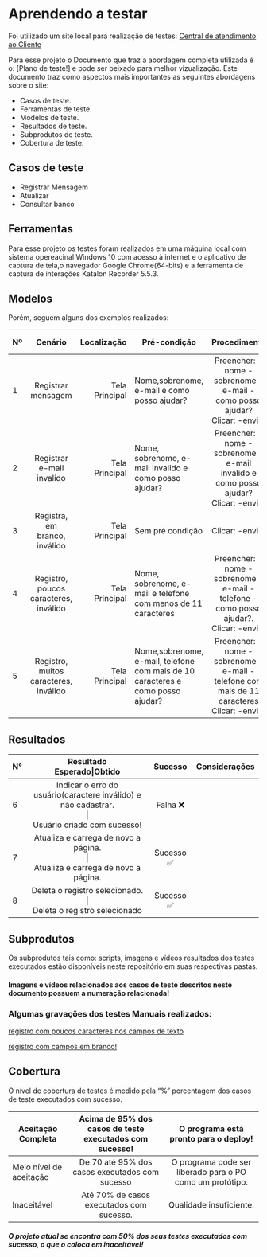 # Aprendendo a testar
Foi utilizado um site local para realização de testes: [Central de atendimento ao Cliente](file:///C:/workspace/cypress-basico-v2/src/index.html)

Para esse projeto o Documento que traz a abordagem completa utilizada é o: [Plano de teste!] e pode ser beixado para melhor vizualização.
Este documento traz como aspectos mais importantes as seguintes abordagens sobre o site:


* Casos de teste. 
* Ferramentas de teste. 
* Modelos de teste. 
* Resultados de teste. 
* Subprodutos de teste. 
* Cobertura de teste. 

## Casos de teste

* Registrar Mensagem
* Atualizar
* Consultar banco



## Ferramentas

Para esse projeto os testes foram realizados em uma máquina local com sistema opereacinal Windows 10 com acesso à internet e o aplicativo de captura de tela,o navegador Google Chrome(64-bits) e a ferramenta de captura de interações Katalon Recorder 5.5.3.

## Modelos

Porém, seguem alguns dos exemplos realizados:



| Nº | Cenário | Localização | Pré-condição | Procedimento | Resultado esperado:
| ------------- |:-------------:| -----:| ------------- |:-------------:| -----:|
| 1 | Registrar mensagem | Tela Principal | Nome,sobrenome, e-mail e como posso ajudar? | Preencher: - nome - sobrenome - e-mail - como posso ajudar?<br/> Clicar: -enviar| Mensagem enviada com sucesso!. |
|2  | Registrar e-mail invalido| Tela Principal | Nome, sobrenome, e-mail invalido e como posso ajudar? | Preencher: - nome - sobrenome - e-mail invalido e como posso ajudar? <br/> Clicar: -enviar | Indicar erro nos campos obrigatórios e não enviar mensagem. |
|3 | Registra, em branco, inválido | Tela Principal | Sem pré condição | Clicar: -enviar | Indicar o erro e enviar mensagem. |
|4 | Registro, poucos caracteres, inválido | Tela Principal | Nome, sobrenome, e-mail e telefone com menos de 11 caracteres | Preencher: - nome - sobrenome - e-mail - telefone - como posso ajudar?. <br/> Clicar: -enviar | Indicar o erro (poucos caracteres) e não enviar mensagem. |
|5 | Registro, muitos caracteres, inválido | Tela Principal | Nome,sobrenome, e-mail, telefone com mais de 10 caracteres e como posso ajudar? | Preencher: - nome - sobrenome - e-mail - telefone com mais de 11 caracteres  <br/> Clicar: -enviar | Indicar o erro do usuário(excedeu caracteres) e não cadastrar. |


## Resultados

|N°|Resultado <br/> Esperado\|Obtido|  Sucesso  |Considerações|
| ------------- |:----------------:|:--------:| ------------- |
|6|Indicar o erro do usuário(caractere inválido) e não cadastrar. <br/> \| <br/> Usuário criado com sucesso!|Falha ❌|
|7|Atualiza e carrega de novo a página. <br/> \| <br/> Atualiza e carrega de novo a página. | Sucesso ✅|
|8|Deleta o registro selecionado. <br/> \| <br/> Deleta o registro selecionado |Sucesso ✅|


## Subprodutos
Os subprodutos tais como: scripts, imagens e vídeos resultados dos testes executados estão disponíveis neste repositório em suas respectivas pastas.
#### Imagens e vídeos relacionados aos casos de teste descritos neste documento possuem a numeração relacionada!


### Algumas gravações dos testes Manuais realizados:


[registro com poucos caracteres nos campos de texto](https://user-images.githubusercontent.com/34687381/217560734-112be533-5d8f-406d-9d9d-e149dda3d3d5.webm)


[registro com campos em branco!](https://user-images.githubusercontent.com/34687381/217560563-8363b1fe-adec-4d1b-8751-fbd0d1883083.webm)


## Cobertura

O nível de cobertura de testes é medido pela “%” porcentagem dos casos de teste executados com sucesso.

|Aceitação Completa |Acima de 95% dos casos de teste executados com sucesso!|O programa está pronto para o deploy!|
| ------------- |:----------------:|:--------:|
|Meio nível de aceitação|De 70 até 95% dos casos executados com sucesso|O programa pode ser liberado para o PO como um protótipo.|
|Inaceitável|Até 70% de casos executados com sucesso.|Qualidade insuficiente.|

##### O projeto atual se encontra com 50% dos seus testes executados com sucesso, o que o coloca em inaceitável!


<br/> 

[//]: <> (Links)

[Plano de teste do projeto!]: https://github.com/lucas-dejard/Site-analise-2/blob/main/site%202%20-%20TestPlan.docx